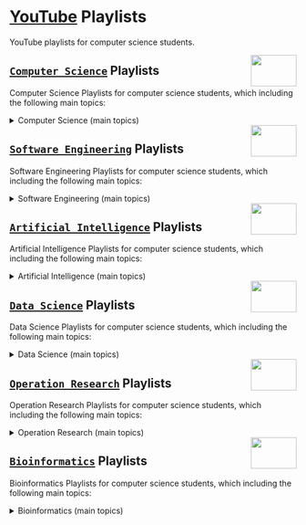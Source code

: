 # [YouTube](https://www.youtube.com/) Playlists
YouTube playlists for computer science students.

<img align="right" width="80" height="55" src="https://github.com/cs-MohamedAyman/YouTube-Playlists/blob/master/organizations-logos/youtube.jpg">

## [`Computer Science`](https://github.com/cs-MohamedAyman/YouTube-Playlists/tree/master/Computer-Science-Playlists/README.md) Playlists
Computer Science Playlists for computer science students, which including the following main topics:

<details>
	<summary>Computer Science (main topics)</summary>

  #### `1.` [Programming Languages and Object Oriented](https://github.com/cs-MohamedAyman/YouTube-Playlists/tree/master/Computer-Science-Playlists/README.md) Playlists 			`12 Entities`
  #### `2.` [Calculus and Algebra](https://github.com/cs-MohamedAyman/YouTube-Playlists/tree/master/Computer-Science-Playlists/README.md) Playlists 								`13 Entities`
  #### `3.` [Probability and Statistics](https://github.com/cs-MohamedAyman/YouTube-Playlists/tree/master/Computer-Science-Playlists/README.md) Playlists 							`12 Entities`
  #### `4.` [Data Structures and Algorithms Analysis and Design](https://github.com/cs-MohamedAyman/YouTube-Playlists/tree/master/Computer-Science-Playlists/README.md) Playlists 	`12 Entities`
  #### `5.` [Theory of Computations](https://github.com/cs-MohamedAyman/YouTube-Playlists/tree/master/Computer-Science-Playlists/README.md) Playlists 								`12 Entities`

  **SKILLS YOU WILL GAIN:**<br>
  `computer science`, `discrete mathematics`, `mathematics`, `calculus`, `algebra`, `differential equations`, `probability`, `statistics`, `python programming`, `c++ programming`, `c programming`, `c++ object oriented programming (oop)`, `python object oriented programming (oop)`, `object oriented programming (oop)`, `logic design`, `data structures`, `algorithms`, `advanced data Structures`, `advanced algorithms`, `theory of computations`, `compiler design`, `operating systems`, `concepts of programming languages`, `computer architecture`, `computer organization`, `parallel computing`, `parallel processing`, `electronics`, `distributed systems`, `shell scripting`

</details>
  
<img align="right" width="80" height="55" src="https://github.com/cs-MohamedAyman/YouTube-Playlists/blob/master/organizations-logos/youtube.jpg">

## [`Software Engineering`](https://github.com/cs-MohamedAyman/YouTube-Playlists/tree/master/Software-Engineering-Playlists/README.md) Playlists
Software Engineering Playlists for computer science students, which including the following main topics:

<details>
	<summary>Software Engineering (main topics)</summary>

  #### `1.` [Java Programming Language](https://github.com/cs-MohamedAyman/YouTube-Playlists/tree/master/Software-Engineering-Playlists/README.md) Playlists					`12 Entities`
  #### `2.` [Operating Systems](https://github.com/cs-MohamedAyman/YouTube-Playlists/tree/master/Software-Engineering-Playlists/README.md) Playlists							`12 Entities`
  #### `3.` [Parallel Computing and Distributed Systems](https://github.com/cs-MohamedAyman/YouTube-Playlists/tree/master/Software-Engineering-Playlists/README.md) Playlists 	`12 Entities`
  #### `4.` [Software Engineering](https://github.com/cs-MohamedAyman/YouTube-Playlists/tree/master/Software-Engineering-Playlists/README.md) Playlists							`12 Entities`
  #### `5.` [Web Development](https://github.com/cs-MohamedAyman/YouTube-Playlists/tree/master/Software-Engineering-Playlists/README.md) Playlists								`12 Entities`
  #### `6.` [Mobile Development](https://github.com/cs-MohamedAyman/YouTube-Playlists/tree/master/Software-Engineering-Playlists/README.md) Playlists							`12 Entities`
  #### `7.` [Game Development](https://github.com/cs-MohamedAyman/YouTube-Playlists/tree/master/Software-Engineering-Playlists/README.md) Playlists								`12 Entities`
  #### `8.` [Continuous Delivery and DevOps](https://github.com/cs-MohamedAyman/YouTube-Playlists/tree/master/Software-Engineering-Playlists/README.md) Playlists				`12 Entities`

  **SKILLS YOU WILL GAIN:**<br>
  `software engineering`, `object oriented design`, `object oriented analysis`, `service oriented architecture`, `analysis of systems`, `design of systems`, `quality control`, `desktop applications`, `mobile applications`, `web applications`, `game applications`, `cross platform development`, `continuous delivery`, `devops`, `cloud computing`, `project management`, `android`, `ios`, `product development`, `unity`, `parallel computing`, `shell script`, `web service`, `kubernetes`, `game design`, `virtual machine (vm)`, `virtual reality (vr)`, `php programming`, `agile user stories`, `software quality`, `microservices`, `user interface (ui)`, `jenkins`, `github`, `command line interface`, `version control systems`, `java programming`, `python programming`, `c# programming`, `swift programming`, `objective-c`, `google cloud platform`, `google compute engine`, `human computer interaction`, `reactive programming`, `distributed systems`, `software architecture`, `agile software development`, `javascript programming`, `user experience (ux)`, `responsive web design`

</details>

<img align="right" width="80" height="55" src="https://github.com/cs-MohamedAyman/YouTube-Playlists/blob/master/organizations-logos/youtube.jpg">

## [`Artificial Intelligence`](https://github.com/cs-MohamedAyman/YouTube-Playlists/tree/master/Artificial-Intelligence-Playlists/README.md) Playlists
Artificial Intelligence Playlists for computer science students, which including the following main topics:

<details>
	<summary>Artificial Intelligence (main topics)</summary>

  #### `1.` [Data Analysis and Visualization](https://github.com/cs-MohamedAyman/YouTube-Playlists/tree/master/Artificial-Intelligence-Playlists/README.md) Playlists					`12 Entities`
  #### `2.` [Artificial Intelligence](https://github.com/cs-MohamedAyman/YouTube-Playlists/tree/master/Artificial-Intelligence-Playlists/README.md) Playlists							`12 Entities`
  #### `3.` [Digital Signal Processing and Data Compression](https://github.com/cs-MohamedAyman/YouTube-Playlists/tree/master/Artificial-Intelligence-Playlists/README.md) Playlists	`12 Entities`
  #### `4.` [Machine Learning and Data Mining](https://github.com/cs-MohamedAyman/YouTube-Playlists/tree/master/Artificial-Intelligence-Playlists/README.md) Playlists					`12 Entities`
  #### `5.` [Computer Graphics](https://github.com/cs-MohamedAyman/YouTube-Playlists/tree/master/Artificial-Intelligence-Playlists/README.md) Playlists									`12 Entities`
  #### `6.` [Computer Vision and Image Processing](https://github.com/cs-MohamedAyman/YouTube-Playlists/tree/master/Artificial-Intelligence-Playlists/README.md) Playlists				`12 Entities`
  #### `7.` [Deep Learning and Neural Networks](https://github.com/cs-MohamedAyman/YouTube-Playlists/tree/master/Artificial-Intelligence-Playlists/README.md) Playlists					`12 Entities`
  #### `8.` [Reinforcement Learning](https://github.com/cs-MohamedAyman/YouTube-Playlists/tree/master/Artificial-Intelligence-Playlists/README.md) Playlists

  **SKILLS YOU WILL GAIN:**<br>
  `artificial intelligence`, `data analysis`, `excel`, `data management`, `data processing`, `data mining`, `text mining`, `natural language processing`, `natural language toolkit (nltk)`, `time series`, `machine learning`, `advanced machine learning`, `multi-task learning`, `reinforcement learning`, `markov chain monte carlo (mcmc)`, `data vizualisation`, `advanced data vizualisation`, `matlab programming`, `python programming`, `python libraries`, `digital signals processing`, `pattern recognition`, `image processing`, `computer graphics`, `deep learning`, `speech processing`, `dimensionality reduction`, `computer vision`, `cloud computing`, `tensorflow serving`, `keras`, `pytorch`

</details>

<img align="right" width="80" height="55" src="https://github.com/cs-MohamedAyman/YouTube-Playlists/blob/master/organizations-logos/youtube.jpg">

## [`Data Science`](https://github.com/cs-MohamedAyman/YouTube-Playlists/tree/master/Data-Science-Playlists/README.md) Playlists
Data Science Playlists for computer science students, which including the following main topics:

<details>
	<summary>Data Science (main topics)</summary>

  #### `1.` [Data Analysis and Visualization](https://github.com/cs-MohamedAyman/YouTube-Playlists/tree/master/Data-Science-Playlists/README.md) Playlists						`12 Entities`
  #### `2.` [Machine Learning and Data Mining](https://github.com/cs-MohamedAyman/YouTube-Playlists/tree/master/Data-Science-Playlists/README.md) Playlists						`12 Entities`
  #### `3.` [Business Intelligence](https://github.com/cs-MohamedAyman/YouTube-Playlists/tree/master/Data-Science-Playlists/README.md) Playlists								`12 Entities`
  #### `4.` [Data Science](https://github.com/cs-MohamedAyman/YouTube-Playlists/tree/master/Data-Science-Playlists/README.md) Playlists											`12 Entities`
  #### `5.` [Database Management Systems and Data Warehousing](https://github.com/cs-MohamedAyman/YouTube-Playlists/tree/master/Data-Science-Playlists/README.md) Playlists		`12 Entities`
  #### `6.` [Files Organization and Data Storage](https://github.com/cs-MohamedAyman/YouTube-Playlists/tree/master/Data-Science-Playlists/README.md) Playlists					`12 Entities`
  #### `7.` [Big Data](https://github.com/cs-MohamedAyman/YouTube-Playlists/tree/master/Data-Science-Playlists/README.md) Playlists												`12 Entities`
  #### `8.` [Data Engineering](https://github.com/cs-MohamedAyman/YouTube-Playlists/tree/master/Data-Science-Playlists/README.md) Playlists										`12 Entities`

  **SKILLS YOU WILL GAIN:**<br>
  `data science`, `data analysis`, `excel`, `data cleansing`, `data management`, `data processing`, `data validation`, `data wrangling`, `data quality`, `data modeling`, `data parallelism`, `data integration`, `data storage`, `data retrieval`, `data warehousing`, `data engineering`, `data mining`, `text mining`, `natural language processing`, `natural language toolkit (nltk)`, `time series`, `machine learning`, `advanced machine learning`, `multi-task learning`, `reinforcement learning`, `markov chain monte carlo (mcmc)`, `tableau`, `data vizualisation`, `advanced data vizualisation`, `python programming`, `r programming`, `rstudio`, `scala programming`, `python libraries`, `sql`, `nosql`, `database systems`, `database design`, `business analysis`, `business intelligence`, `apache spark`, `apache hadoop`, `big data`, `presentation design`, `extraction and transformation and loading (etl)`, `web scraping`, `parallel computing`, `cloud computing`, `cloud databases`

</details>

<img align="right" width="80" height="55" src="https://github.com/cs-MohamedAyman/YouTube-Playlists/blob/master/organizations-logos/youtube.jpg">

## [`Operation Research`](https://github.com/cs-MohamedAyman/YouTube-Playlists/tree/master/Operation-Research-Playlists/README.md) Playlists
Operation Research Playlists for computer science students, which including the following main topics:

<details>
	<summary>Operation Research (main topics)</summary>

  #### `1.` [Data Analysis and Visualization](https://github.com/cs-MohamedAyman/YouTube-Playlists/tree/master/Operation-Research-Playlists/README.md) Playlists		`12 Entities`
  #### `2.` [Machine Learning and Data Mining](https://github.com/cs-MohamedAyman/YouTube-Playlists/tree/master/Operation-Research-Playlists/README.md) Playlists		`12 Entities`

  **SKILLS YOU WILL GAIN:**<br>

</details>

<img align="right" width="80" height="55" src="https://github.com/cs-MohamedAyman/YouTube-Playlists/blob/master/organizations-logos/youtube.jpg">

## [`Bioinformatics`](https://github.com/cs-MohamedAyman/YouTube-Playlists/tree/master/Bioinformatics-Playlists/README.md) Playlists
Bioinformatics Playlists for computer science students, which including the following main topics:

<details>
	<summary>Bioinformatics (main topics)</summary>

  #### `1.` [Data Analysis and Visualization](https://github.com/cs-MohamedAyman/YouTube-Playlists/tree/master/Bioinformatics-Playlists/README.md) Playlists	`12 Entities`
  #### `2.` [Machine Learning and Data Mining](https://github.com/cs-MohamedAyman/YouTube-Playlists/tree/master/Bioinformatics-Playlists/README.md) Playlists	`12 Entities`

  **SKILLS YOU WILL GAIN:**<br>

</details>
